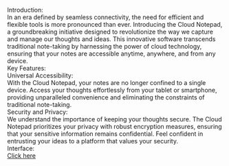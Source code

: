 Introduction:\
In an era defined by seamless connectivity, the need for efficient and flexible tools is more 
pronounced than ever. Introducing the Cloud Notepad, a groundbreaking initiative designed to 
revolutionize the way we capture and manage our thoughts and ideas. This innovative software 
transcends traditional note-taking by harnessing the power of cloud technology, ensuring that 
your notes are accessible anytime, anywhere, and from any device.\
Key Features:\
Universal Accessibility:\
With the Cloud Notepad, your notes are no longer confined to a single device. Access your 
thoughts effortlessly from your tablet or smartphone, providing unparalleled convenience and 
eliminating the constraints of traditional note-taking.\
Security and Privacy: \
We understand the importance of keeping your thoughts secure. The Cloud Notepad prioritizes 
your privacy with robust encryption measures, ensuring that your sensitive information remains 
confidential. Feel confident in entrusting your ideas to a platform that values your security.\
Interface:\
[Click here](https://drive.google.com/file/d/1uVxDLfA8ztID3k2qOe__vOuYsmkdpxLs/view?usp=drive_link)
